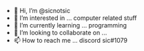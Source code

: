 - 👋 Hi, I’m @sicnotsic
- 👀 I’m interested in ... computer related stuff
- 🌱 I’m currently learning ... programming
- 💞️ I’m looking to collaborate on ...
- 📫 How to reach me ... discord sic#1079

<!---
sicnotsic/sicnotsic is a ✨ special ✨ repository because its `README.md` (this file) appears on your GitHub profile.
You can click the Preview link to take a look at your changes.
--->
